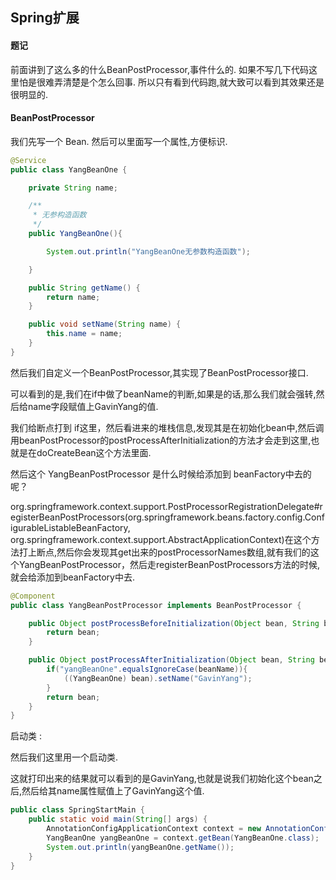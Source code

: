## 				      Spring扩展



####  题记

   前面讲到了这么多的什么BeanPostProcessor,事件什么的. 如果不写几下代码这里怕是很难弄清楚是个怎么回事. 所以只有看到代码跑,就大致可以看到其效果还是很明显的.



####  BeanPostProcessor 



 我们先写一个 Bean. 然后可以里面写一个属性,方便标识.

```java
@Service
public class YangBeanOne {

    private String name;

    /**
     * 无参构造函数
     */
    public YangBeanOne(){

        System.out.println("YangBeanOne无参数构造函数");

    }

    public String getName() {
        return name;
    }

    public void setName(String name) {
        this.name = name;
    }
}
```



然后我们自定义一个BeanPostProcessor,其实现了BeanPostProcessor接口.

可以看到的是,我们在if中做了beanName的判断,如果是的话,那么我们就会强转,然后给name字段赋值上GavinYang的值.

我们给断点打到 if这里，然后看进来的堆栈信息,发现其是在初始化bean中,然后调用beanPostProcessor的postProcessAfterInitialization的方法才会走到这里,也就是在doCreateBean这个方法里面.

然后这个 YangBeanPostProcessor 是什么时候给添加到 beanFactory中去的呢？

org.springframework.context.support.PostProcessorRegistrationDelegate#registerBeanPostProcessors(org.springframework.beans.factory.config.ConfigurableListableBeanFactory, org.springframework.context.support.AbstractApplicationContext)在这个方法打上断点,然后你会发现其get出来的postProcessorNames数组,就有我们的这个YangBeanPostProcessor，然后走registerBeanPostProcessors方法的时候,就会给添加到beanFactory中去.

```java
@Component
public class YangBeanPostProcessor implements BeanPostProcessor {

    public Object postProcessBeforeInitialization(Object bean, String beanName) throws BeansException {
        return bean;
    }

    public Object postProcessAfterInitialization(Object bean, String beanName) throws BeansException {
        if("yangBeanOne".equalsIgnoreCase(beanName)){
            ((YangBeanOne) bean).setName("GavinYang");
        }
        return bean;
    }
}
```



启动类 :

然后我们这里用一个启动类.

这就打印出来的结果就可以看到的是GavinYang,也就是说我们初始化这个bean之后,然后给其name属性赋值上了GavinYang这个值.

```java
public class SpringStartMain {
    public static void main(String[] args) {
        AnnotationConfigApplicationContext context = new AnnotationConfigApplicationContext("com.iyang.spring");
        YangBeanOne yangBeanOne = context.getBean(YangBeanOne.class);
        System.out.println(yangBeanOne.getName());
    }
}
```



